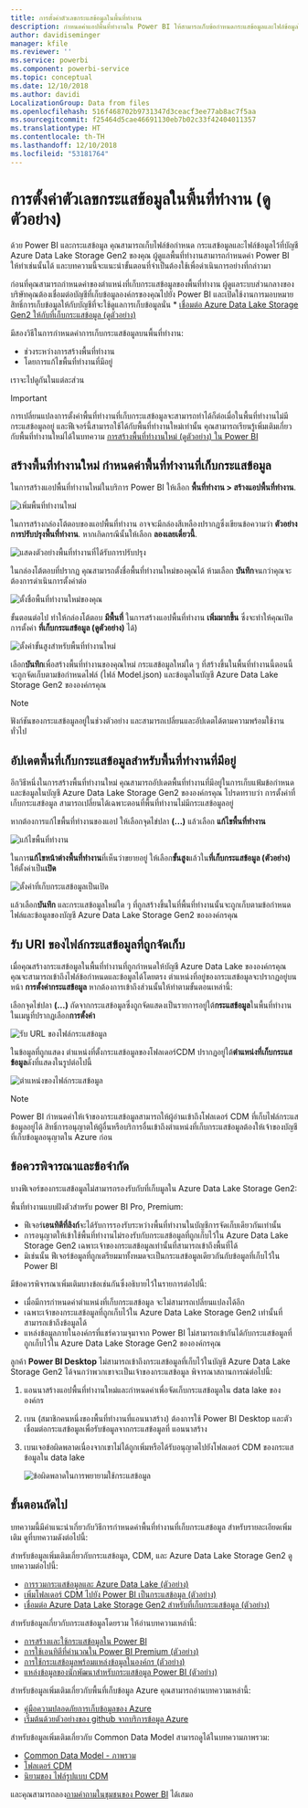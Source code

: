```yaml
---
title: การตั้งค่าตัวเลขกระแสข้อมูลในพื้นที่ทำงาน
description: กำหนดค่าแอปพื้นที่ทำงานใน Power BI ให้สามารถเก็บข้อกำหนดกระแสข้อมูลและไฟล์ข้อมูลใน Azure Data Lake Storage Gen2
author: davidiseminger
manager: kfile
ms.reviewer: ''
ms.service: powerbi
ms.component: powerbi-service
ms.topic: conceptual
ms.date: 12/10/2018
ms.author: davidi
LocalizationGroup: Data from files
ms.openlocfilehash: 516f468702b9731347d3ceacf3ee77ab8ac7f5aa
ms.sourcegitcommit: f25464d5cae46691130eb7b02c33f42404011357
ms.translationtype: HT
ms.contentlocale: th-TH
ms.lasthandoff: 12/10/2018
ms.locfileid: "53181764"
---
```

# <a name="configure-workspace-dataflow-settings-preview"></a>การตั้งค่าตัวเลขกระแสข้อมูลในพื้นที่ทำงาน (ดูตัวอย่าง)

ด้วย Power BI และกระแสข้อมูล คุณสามารถเก็บไฟล์ข้อกำหนด กระแสข้อมูลและไฟล์ข้อมูลไว้ที่บัญชี Azure Data Lake Storage Gen2 ของคุณ ผู้ดูแลพื้นที่ทำงานสามารถกำหนดค่า Power BI ให้ทำเช่นนั้นได้ และบทความนี้จะแนะนำขั้นตอนที่จำเป็นต้องใช้เพื่อดำเนินการอย่างที่กล่าวมา 

ก่อนที่คุณสามารถกำหนดค่าของตำแหน่งที่เก็บกระแสข้อมูลของพื้นที่ทำงาน ผู้ดูแลระบบส่วนกลางของบริษัทคุณต้องเชื่อมต่อบัญชีที่เก็บข้อมูลองค์กรของคุณไปยัง Power BI และเปิดใช้งานการมอบหมายสิทธิ์การเก็บข้อมูลให้กับบัญชีที่จะใช้ดูแลการเก็บข้อมูลนั่น * [เชื่อมต่อ Azure Data Lake Storage Gen2 ให้กับที่เก็บกระแสข้อมูล (ดูตัวอย่าง)](service-dataflows-connect-azure-data-lake-storage-gen2.md) 

มีสองวิธีในการกำหนดค่าการเก็บกระแสข้อมูลบนพื้นที่ทำงาน: 

* ช่วงระหว่างการสร้างพื้นที่ทำงาน
* โดยการแก้ไขพื้นที่ทำงานที่มีอยู่

เราจะไปดูกันในแต่ละส่วน 

> [!IMPORTANT]
> การเปลี่ยนแปลงการตั้งค่าพื้นที่ทำงานที่เก็บกระแสข้อมูลจะสามารถทำได้ก็ต่อเมื่อในพื้นที่ทำงานไม่มีกระแสข้อมูลอยู่ และฟีเจอร์นี้สามารถใช้ได้กับพื้นที่ทำงานใหม่เท่านั้น คุณสามารถเรียนรู้เพิ่มเติมเกี่ยวกับพื้นที่ทำงานใหม่ได้ในบทความ [การสร้างพื้นที่ทำงานใหม่ (ดูตัวอย่าง) ใน Power BI](service-create-the-new-workspaces.md)

## <a name="create-a-new-workspace-configure-its-dataflow-storage"></a>สร้างพื้นที่ทำงานใหม่ กำหนดค่าพื้นที่ทำงานที่เก็บกระแสข้อมูล

ในการสร้างแอปพื้นที่ทำงานใหม่ในบริการ Power BI ให้เลือก **พื้นที่ทำงาน > สร้างแอปพื้นที่ทำงาน**.

![เพิ่มพื้นที่ทำงานใหม่](media/service-dataflows-configure-workspace-storage-settings/dataflow-storage-settings_01.jpg)

ในการสร้างกล่องโต้ตอบของแอปพื้นที่ทำงาน อาจจะมีกล่องสีเหลืองปรากฏซึ่งเขียนข้อความว่า **ตัวอย่างการปรับปรุงพื้นที่ทำงาน**. หากเกิดกรณีนั้นให้เลือก **ลองเลยเดี๋ยวนี้**.

![แสดงตัวอย่างพื้นที่ทำงานที่ได้รับการปรับปรุง](media/service-dataflows-configure-workspace-storage-settings/dataflow-storage-settings_02.jpg)

ในกล่องโต้ตอบที่ปรากฏ คุณสามารถตั้งชื่อพื้นที่ทำงานใหม่ของคุณได้ ห้ามเลือก **บันทึก**จนกว่าคุณจะต้องการดำเนินการตั้งค่าต่อ

![ตั้งชื่อพื้นที่ทำงานใหม่ของคุณ](media/service-dataflows-configure-workspace-storage-settings/dataflow-storage-settings_03.jpg)

ขั้นตอนต่อไป ทำให้กล่องโต้ตอบ **มีพื้นที่** ในการสร้างแอปพื้นที่ทำงาน **เพิ่มมากขึ้น** ซึ่งจะทำให้คุณเปิดการตั้งค่า **ที่เก็บกระแสข้อมูล (ดูตัวอย่าง)** ได้)

![ตั้งค่าขั้นสูงสำหรับพื้นที่ทำงานใหม่](media/service-dataflows-configure-workspace-storage-settings/dataflow-storage-settings_04.jpg)

เลือก**บันทึก**เพื่อสร้างพื้นที่ทำงานของคุณใหม่ กระแสข้อมูลใหม่ใด ๆ ที่สร้างขึ้นในพื้นที่ทำงานนี้ตอนนี้จะถูกจัดเก็บตามข้อกำหนดไฟล์ (ไฟล์ Model.json) และข้อมูลในบัญชี Azure Data Lake Storage Gen2 ขององค์กรคุณ 

> [!NOTE]
> ฟังก์ชันของกระแสข้อมูลอยู่ในช่วงตัวอย่าง และสามารถเปลี่ยนและอัปเดตได้ตามความพร้อมใช้งานทั่วไป

## <a name="update-dataflow-storage-for-an-existing-workspace"></a>อัปเดตพื้นที่เก็บกระแสข้อมูลสำหรับพื้นที่ทำงานที่มีอยู่

อีกวิธีหนึ่งในการสร้างพื้นที่ทำงานใหม่ คุณสามารถอัปเดตพื้นที่ทำงานที่มีอยู่ในการเก็บแฟ้มข้อกำหนดและข้อมูลในบัญชี Azure Data Lake Storage Gen2 ขององค์กรคุณ โปรดทราบว่า การตั้งค่าที่เก็บกระแสข้อมูล สามารถเปลี่ยนได้เฉพาะตอนที่พื้นที่ทำงานไม่มีกระแสข้อมูลอยู่

หากต้องการแก้ไขพื้นที่ทำงานของแอป ให้เลือกจุดไข่ปลา **(...)** แล้วเลือก **แก้ไขพื้นที่ทำงาน** 

![แก้ไขพื้นที่ทำงาน](media/service-dataflows-configure-workspace-storage-settings/dataflow-storage-settings_05.jpg)

ในการ**แก้ไขหน้าต่างพื้นที่ทำงาน**ที่เห็นว่าขยายอยู่ ให้เลือก**ขั้นสูง**แล้วใน**ที่เก็บกระแสข้อมูล (ตัวอย่าง)** ให้ตั้งค่าเป็น**เปิด** 

![ตั้งค่าที่เก็บกระแสข้อมูลเป็นเปิด](media/service-dataflows-configure-workspace-storage-settings/dataflow-storage-settings_06.jpg)

แล้วเลือก**บันทึก** และกระแสข้อมูลใหม่ใด ๆ ที่ถูกสร้างขึ้นในที่พื้นที่ทำงานนั้นจะถูกเก็บตามข้อกำหนดไฟล์และข้อมูลของบัญชี Azure Data Lake Storage Gen2 ขององค์กรคุณ


## <a name="get-the-uri-of-stored-dataflow-files"></a>รับ URI ของไฟล์กระแสข้อมูลที่ถูกจัดเก็บ

เมื่อคุณสร้างกระแสข้อมูลในพื้นที่ทำงานที่ถูกกำหนดให้บัญชี Azure Data Lake ขององค์กรคุณ คุณจะสามารถเข้าถึงไฟล์ข้อกำหนดและข้อมูลได้โดยตรง ตำแหน่งที่อยู่ของกระแสข้อมูลจะปรากฏอยู่บนหน้า **การตั้งค่ากระแสข้อมูล** หากต้องการเข้าถึงส่วนนั้นให้ทำตามขั้นตอนเหล่านี้:

เลือกจุดไข่ปลา **(...)** ถัดจากกระแสข้อมูลซึ่งถูกจัดแสดงเป็นรายการอยู่ใต้**กระแสข้อมูล**ในพื้นที่ทำงาน ในเมนูที่ปรากฏเลือก**การตั้งค่า**

![รับ URL ของไฟล์กระแสข้อมูล](media/service-dataflows-configure-workspace-storage-settings/dataflow-storage-settings_07.jpg)

ในข้อมูลที่ถูกแสดง ตำแหน่งที่ตั้งกระแสข้อมูลของโฟลเดอร์CDM ปรากฏอยู่ใต้**ตำแหน่งที่เก็บกระแสข้อมูล**ดังที่แสดงในรูปต่อไปนี้

![ตำแหน่งของไฟล์กระแสข้อมูล](media/service-dataflows-configure-workspace-storage-settings/dataflow-storage-settings_08.jpg)

> [!NOTE]
> Power BI กำหนดค่าให้เจ้าของกระแสข้อมูลสามารถให้ผู้อ่านเข้าถึงโฟลเดอร์ CDM ที่เก็บไฟล์กระแสข้อมูลอยู่ได้ สิทธิ์การอนุญาตให้ผู้อื่นหรือบริการอื่นเข้าถึงตำแหน่งที่เก็บกระแสข้อมูลต้องให้เจ้าของบัญชีที่เก็บข้อมูลอนุญาตใน Azure ก่อน



## <a name="considerations-and-limitations"></a>ข้อควรพิจารณาและข้อจำกัด

บางฟีเจอร์ของกระแสข้อมูลไม่สามารถรองรับกับที่เก็บมูลใน Azure Data Lake Storage Gen2: 

พื้นที่ทำงานแบบฝังตัวสำหรับ power BI Pro, Premium:
* ฟีเจอร์**เอนทิตีที่ลิงก์**จะได้รับการรองรับระหว่างพื้นที่ทำงานในบัญชีการจัดเก็บเดียวกันเท่านั้น
* การอนุญาตให้เข้าใช้พื้นที่ทำงานไม่รองรับกับกระแสข้อมูลที่ถูกเก็บไว้ใน Azure Data Lake Storage Gen2 เฉพาะเจ้าของกระแสข้อมูลเท่านั้นที่สามารถเข้าถึงพื้นที่ได้
* มิเช่นนั้น ฟีเจอร์ข้อมูลที่ถูกเตรียมมาทั้งหมดจะเป็นกระแสข้อมูลเดียวกันกับข้อมูลที่เก็บไว้ใน Power BI


มีข้อควรพิจารณาเพิ่มเติมบางข้อเช่นกันซึ่งอธิบายไว้ในรายการต่อไปนี้:

* เมื่อมีการกำหนดค่าตำแหน่งที่เก็บกระแสข้อมูล จะไม่สามารถเปลี่ยนแปลงได้อีก
* เฉพาะเจ้าของกระแสข้อมูลที่ถูกเก็บไว้ใน Azure Data Lake Storage Gen2 เท่านั้นที่สามารถเข้าถึงข้อมูลได้
* แหล่งข้อมูลภายในองค์กรที่แชร์ความจุมาจาก Power BI ไม่สามารถเข้ากันได้กับกระแสข้อมูลที่ถูกเก็บไว้ใน Azure Data Lake Storage Gen2 ขององค์กรคุณ

ลูกค้า **Power BI Desktop** ไม่สามารถเข้าถึงกระแสข้อมูลที่เก็บไว้ในบัญชี Azure Data Lake Storage Gen2 ได้จนกว่าพวกเขาจะเป็นเจ้าของกระแสข้อมูล พิจารณาสถานการณ์ต่อไปนี้:

1.  แอนนาสร้างแอปพื้นที่ทำงานใหม่และกำหนดค่าเพื่อจัดเก็บกระแสข้อมูลใน data lake ขององค์กร
2.  เบน (สมาชิกคนหนึ่งของพื้นที่ทำงานที่แอนนาสร้าง) ต้องการใช้ Power BI Desktop และตัวเชื่อมต่อกระแสข้อมูลเพื่อรับข้อมูลจากกระแสข้อมูลที่ แอนนาสร้าง
3.  เบนเจอข้อผิดพลาดเนื่องจากเขาไม่ได้ถูกเพิ่มหรือได้รับอนุญาตไปยังโฟลเดอร์ CDM ของกระแสข้อมูลใน data lake

    ![ข้อผิดพลาดในการพยายามใช้กระแสข้อมูล](media/service-dataflows-configure-workspace-storage-settings/dataflow-storage-settings_08.jpg)


## <a name="next-steps"></a>ขั้นตอนถัดไป

บทความนี้มีคำแนะนำเกี่ยวกับวิธีการกำหนดค่าพื้นที่ทำงานที่เก็บกระแสข้อมูล สำหรับรายละเอียดเพิ่มเติม ดูที่บทความดังต่อไปนี้:

สำหรับข้อมูลเพิ่มเติมเกี่ยวกับกระแสข้อมูล, CDM, และ Azure Data Lake Storage Gen2 ดูบทความต่อไปนี้:

* [ การรวมกระแสข้อมูลและ Azure Data Lake (ตัวอย่าง)](service-dataflows-azure-data-lake-integration.md)
* [เพิ่มโฟลเดอร์ CDM ไปยัง Power BI เป็นกระแสข้อมูล (ตัวอย่าง)](service-dataflows-add-cdm-folder.md)
* [เชื่อมต่อ Azure Data Lake Storage Gen2 สำหรับที่เก็บกระแสข้อมูล (ตัวอย่าง)](service-dataflows-connect-azure-data-lake-storage-gen2.md)

สำหรับข้อมูลเกี่ยวกับกระแสข้อมูลโดยรวม ให้อ่านบทความเหล่านี้:

* [การสร้างและใช้กระแสข้อมูลใน Power BI](service-dataflows-create-use.md)
* [การใช้เอนทิตีที่คำนวณใน Power BI Premium (ตัวอย่าง)](service-dataflows-computed-entities-premium.md)
* [การใช้กระแสข้อมูลพร้อมแหล่งข้อมูลในองค์กร (ตัวอย่าง)](service-dataflows-on-premises-gateways.md)
* [แหล่งข้อมูลของนักพัฒนาสำหรับกระแสข้อมูล Power BI (ตัวอย่าง)](service-dataflows-developer-resources.md)

สำหรับข้อมูลเพิ่มเติมเกี่ยวกับพื้นที่เก็บข้อมูล Azure คุณสามารถอ่านบทความเหล่านี้:

* [คู่มือความปลอดภัยการเก็บข้อมูลของ Azure](https://docs.microsoft.com/azure/storage/common/storage-security-guide)
* [เริ่มต้นด้วยตัวอย่างของ github จากบริการข้อมูล Azure](https://aka.ms/cdmadstutorial)

สำหรับข้อมูลเพิ่มเติมเกี่ยวกับ Common Data Model สามารถดูได้ในบทความภาพรวม:

* [Common Data Model - ภาพรวม](https://docs.microsoft.com/powerapps/common-data-model/overview)
* [โฟลเดอร์ CDM ](https://go.microsoft.com/fwlink/?linkid=2045304)
* [นิยามของ ไฟล์รูปแบบ CDM](https://go.microsoft.com/fwlink/?linkid=2045521)

และคุณสามารถลอง[ถามคำถามในชุมชนของ Power BI](http://community.powerbi.com/) ได้เสมอ
